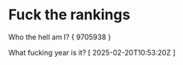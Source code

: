 # Fuck the rankings

Who the hell am I?
{ 9705938 }

What fucking year is it?
[ 2025-02-20T10:53:20Z ]
